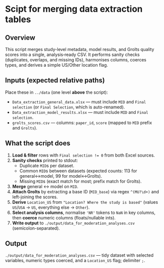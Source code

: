 # Scipt for merging data extraction tables

## Overview
This script merges study-level metadata, model results, and Grolts quality scores into a single, analysis‑ready CSV. It performs sanity checks (duplicates, overlaps, and missing IDs), harmonises columns, coerces types, and derives a simple US/Other location flag.

## Inputs (expected relative paths)
Place these in `../data` (one level **above** the script):
- `Data_extraction_general_data.xlsx` — must include `MID` and `Final selection` (or `Final Selection`, which is auto-renamed).
- `Data_extraction_model_results.xlsx` — must include `MID` and `Final selection`.
- `grolts_scores.csv` — columns: `paper_id`, `score` (mapped to `MID` prefix and `Grolts`).

## What the script does
1. **Load & filter** rows with `Final selection != 0` from both Excel sources.
2. **Sanity checks** printed to stdout:
   - Duplicate `MID`s per dataset.
   - Common `MID`s between datasets (expected counts: 113 for general↔model, 99 for model↔Grolts).
   - Missing `MID`s (exact match for most; prefix match for Grolts).
3. **Merge** general ↔ model on `MID`.
4. **Attach Grolts** by extracting a base ID (`MID_base`) via regex `^(MU?\d+)` and left-joining the scores.
5. **Derive** `Location_US` from `"Location? Where the study is based"` (values `US`/`USA` → `US`, everything else → `Other`).
6. **Select analysis columns**, normalise `'NR'` tokens to `NaN` in key columns, then **coerce** numeric columns (floats/nullable ints).
7. **Write output** to `./output/data_for_moderation_analyses.csv` (semicolon-separated).

## Output
`./output/data_for_moderation_analyses.csv` — tidy dataset with selected variables, numeric types coerced, and a `Location_US` flag; delimiter `;`.
